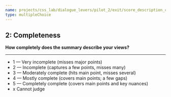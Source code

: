 ```yaml
---
name: projects/css_lab/dialogue_levers/pilot_2/exit/score_description_completeness.md
type: multipleChoice
---
```


## 2: Completeness

**How completely does the summary describe your views?**

---

- 1 — Very incomplete (misses major points)
- 2 — Incomplete (captures a few points, misses many)
- 3 — Moderately complete (hits main point, misses several)
- 4 — Mostly complete (covers main points; a few gaps)
- 5 — Completely complete (covers main points and key nuances)
- x Cannot judge
